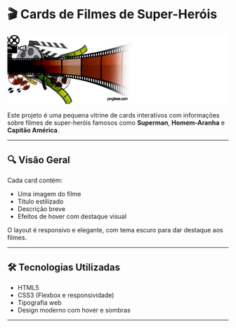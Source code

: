 # 🎬 Cards de Filmes de Super-Heróis

![Banner do Projeto](img/filme.jpg)

Este projeto é uma pequena vitrine de cards interativos com informações sobre filmes de super-heróis famosos como **Superman**, **Homem-Aranha** e **Capitão América**.

---

## 🔍 Visão Geral

Cada card contém:
- Uma imagem do filme
- Título estilizado
- Descrição breve
- Efeitos de hover com destaque visual

O layout é responsivo e elegante, com tema escuro para dar destaque aos filmes.

---

## 🛠️ Tecnologias Utilizadas

- HTML5
- CSS3 (Flexbox e responsividade)
- Tipografia web
- Design moderno com hover e sombras

---
